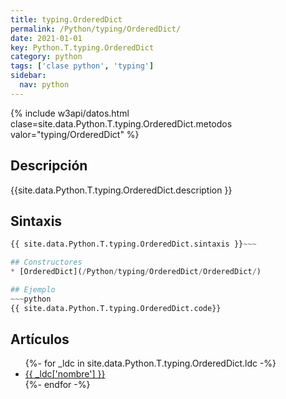 ```yaml
---
title: typing.OrderedDict
permalink: /Python/typing/OrderedDict/
date: 2021-01-01
key: Python.T.typing.OrderedDict
category: python
tags: ['clase python', 'typing']
sidebar: 
  nav: python
---
```


{% include w3api/datos.html clase=site.data.Python.T.typing.OrderedDict.metodos valor="typing/OrderedDict" %}

## Descripción
{{site.data.Python.T.typing.OrderedDict.description }}

## Sintaxis
~~~python
{{ site.data.Python.T.typing.OrderedDict.sintaxis }}~~~

## Constructores
* [OrderedDict](/Python/typing/OrderedDict/OrderedDict/)

## Ejemplo
~~~python
{{ site.data.Python.T.typing.OrderedDict.code}}
~~~

## Artículos
<ul>
{%- for _ldc in site.data.Python.T.typing.OrderedDict.ldc -%}
   <li>
       <a href="{{_ldc['url'] }}">{{ _ldc['nombre'] }}</a>
   </li>
{%- endfor -%}
</ul>

